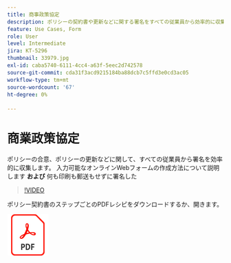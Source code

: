 ```yaml
---
title: 商事政策協定
description: ポリシーの契約書や更新などに関する署名をすべての従業員から効率的に収集
feature: Use Cases, Form
role: User
level: Intermediate
jira: KT-5296
thumbnail: 33979.jpg
exl-id: caba5740-6111-4cc4-a63f-5eec2d742578
source-git-commit: cda31f3acd9215184ba88dcb7c5ffd3e0cd3ac05
workflow-type: tm+mt
source-wordcount: '67'
ht-degree: 0%

---
```


# 商業政策協定

ポリシーの合意、ポリシーの更新などに関して、すべての従業員から署名を効率的に収集します。 入力可能なオンラインWebフォームの作成方法について説明します **および** 何も印刷も郵送もせずに署名した

>[!VIDEO](https://video.tv.adobe.com/v/33979?quality=12&learn=on&hidetitle=true)

ポリシー契約書のステップごとのPDFレシピをダウンロードするか、開きます。

[![PDFレシピのダウンロード](../assets/acrobat_PDF_96.png)](../assets/adobe-sign_set_up_a_web_form_use_case.pdf)
